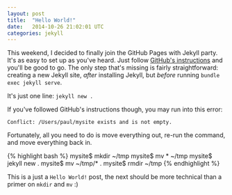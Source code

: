 ```yaml
---
layout: post
title:  "Hello World!"
date:   2014-10-26 21:02:01 UTC
categories: jekyll
---
```


This weekend, I decided to finally join the GitHub Pages with Jekyll party. It's as easy to set up as you've heard. Just follow [GitHub's instructions][github-instructions] and you'll be good to go. The only step that's missing is fairly straightforward: creating a new Jekyll site, _after_ installing Jekyll, but _before_ running `bundle exec jekyll serve`.

It's just one line: `jekyll new .`

If you've followed GitHub's instructions though, you may run into this error:

`Conflict: /Users/paul/mysite exists and is not empty.`

Fortunately, all you need to do is move everything out, re-run the command, and move everything back in.

{% highlight bash %}
mysite$ mkdir ~/tmp
mysite$ mv * ~/tmp
mysite$ jekyll new .
mysite$ mv ~/tmp/* .
mysite$ rmdir ~/tmp
{% endhighlight %}

This is a just a `Hello World!` post, the next should be more technical than a primer on `mkdir` and `mv` :)

[github-instructions]: https://help.github.com/articles/using-jekyll-with-pages/
